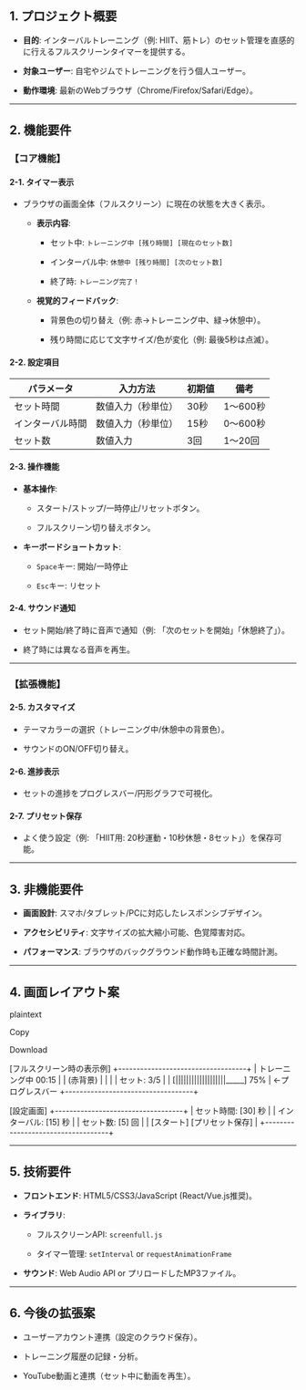 ## **1. プロジェクト概要**

- **目的**: インターバルトレーニング（例: HIIT、筋トレ）のセット管理を直感的に行えるフルスクリーンタイマーを提供する。
    
- **対象ユーザー**: 自宅やジムでトレーニングを行う個人ユーザー。
    
- **動作環境**: 最新のWebブラウザ（Chrome/Firefox/Safari/Edge）。
    

---

## **2. 機能要件**

### **【コア機能】**

#### **2-1. タイマー表示**

- ブラウザの画面全体（フルスクリーン）に現在の状態を大きく表示。
    
    - **表示内容**:
        
        - セット中: `トレーニング中 [残り時間] [現在のセット数]`
            
        - インターバル中: `休憩中 [残り時間] [次のセット数]`
            
        - 終了時: `トレーニング完了！`
            
    - **視覚的フィードバック**:
        
        - 背景色の切り替え（例: 赤→トレーニング中、緑→休憩中）。
            
        - 残り時間に応じて文字サイズ/色が変化（例: 最後5秒は点滅）。
            

#### **2-2. 設定項目**

|パラメータ|入力方法|初期値|備考|
|---|---|---|---|
|セット時間|数値入力（秒単位）|30秒|1〜600秒|
|インターバル時間|数値入力（秒単位）|15秒|0〜600秒|
|セット数|数値入力|3回|1〜20回|

#### **2-3. 操作機能**

- **基本操作**:
    
    - スタート/ストップ/一時停止/リセットボタン。
        
    - フルスクリーン切り替えボタン。
        
- **キーボードショートカット**:
    
    - `Space`キー: 開始/一時停止
        
    - `Esc`キー: リセット
        

#### **2-4. サウンド通知**

- セット開始/終了時に音声で通知（例: 「次のセットを開始」「休憩終了」）。
    
- 終了時には異なる音声を再生。
    

---

### **【拡張機能】**

#### **2-5. カスタマイズ**

- テーマカラーの選択（トレーニング中/休憩中の背景色）。
    
- サウンドのON/OFF切り替え。
    

#### **2-6. 進捗表示**

- セットの進捗をプログレスバー/円形グラフで可視化。
    

#### **2-7. プリセット保存**

- よく使う設定（例: 「HIIT用: 20秒運動・10秒休憩・8セット」）を保存可能。
    

---

## **3. 非機能要件**

- **画面設計**: スマホ/タブレット/PCに対応したレスポンシブデザイン。
    
- **アクセシビリティ**: 文字サイズの拡大縮小可能、色覚障害対応。
    
- **パフォーマンス**: ブラウザのバックグラウンド動作時も正確な時間計測。
    

---

## **4. 画面レイアウト案**

plaintext

Copy

Download

[フルスクリーン時の表示例]
+-----------------------------------+
| トレーニング中 00:15              |
| (赤背景)                          |
|                                   |
| セット: 3/5                       |
| [|||||||||||||||||||_____] 75%    | ←プログレスバー
+-----------------------------------+

[設定画面]
+-----------------------------------+
| セット時間: [30] 秒               |
| インターバル: [15] 秒             |
| セット数: [5] 回                  |
| [スタート] [プリセット保存]       |
+-----------------------------------+

---

## **5. 技術要件**

- **フロントエンド**: HTML5/CSS3/JavaScript (React/Vue.js推奨)。
    
- **ライブラリ**:
    
    - フルスクリーンAPI: `screenfull.js`
        
    - タイマー管理: `setInterval` or `requestAnimationFrame`
        
- **サウンド**: Web Audio API or プリロードしたMP3ファイル。
    

---

## **6. 今後の拡張案**

- ユーザーアカウント連携（設定のクラウド保存）。
    
- トレーニング履歴の記録・分析。
    
- YouTube動画と連携（セット中に動画を再生）。